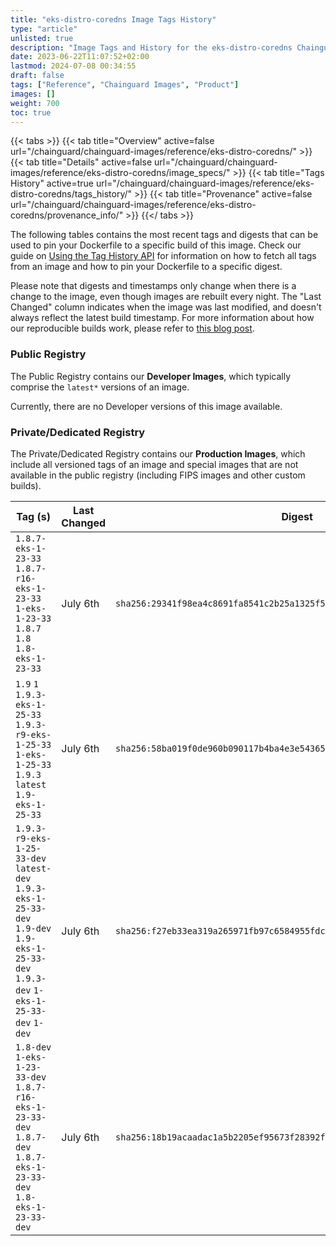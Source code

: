 ```yaml
---
title: "eks-distro-coredns Image Tags History"
type: "article"
unlisted: true
description: "Image Tags and History for the eks-distro-coredns Chainguard Image"
date: 2023-06-22T11:07:52+02:00
lastmod: 2024-07-08 00:34:55
draft: false
tags: ["Reference", "Chainguard Images", "Product"]
images: []
weight: 700
toc: true
---
```


{{< tabs >}}
{{< tab title="Overview" active=false url="/chainguard/chainguard-images/reference/eks-distro-coredns/" >}}
{{< tab title="Details" active=false url="/chainguard/chainguard-images/reference/eks-distro-coredns/image_specs/" >}}
{{< tab title="Tags History" active=true url="/chainguard/chainguard-images/reference/eks-distro-coredns/tags_history/" >}}
{{< tab title="Provenance" active=false url="/chainguard/chainguard-images/reference/eks-distro-coredns/provenance_info/" >}}
{{</ tabs >}}

The following tables contains the most recent tags and digests that can be used to pin your Dockerfile to a specific build of this image. Check our guide on [Using the Tag History API](/chainguard/chainguard-images/using-the-tag-history-api/) for information on how to fetch all tags from an image and how to pin your Dockerfile to a specific digest.

Please note that digests and timestamps only change when there is a change to the image, even though images are rebuilt every night. The "Last Changed" column indicates when the image was last modified, and doesn't always reflect the latest build timestamp. For more information about how our reproducible builds work, please refer to [this blog post](https://www.chainguard.dev/unchained/reproducing-chainguards-reproducible-image-builds).

### Public Registry
The Public Registry contains our **Developer Images**, which typically comprise the `latest*` versions of an image.

Currently, there are no Developer versions of this image available.

### Private/Dedicated Registry
The Private/Dedicated Registry contains our **Production Images**, which include all versioned tags of an image and special images that are not available in the public registry (including FIPS images and other custom builds).

| Tag (s)                                                                                                                                  | Last Changed | Digest                                                                    |
|------------------------------------------------------------------------------------------------------------------------------------------|--------------|---------------------------------------------------------------------------|
|  `1.8.7-eks-1-23-33` `1.8.7-r16-eks-1-23-33` `1-eks-1-23-33` `1.8.7` `1.8` `1.8-eks-1-23-33`                                             | July 6th     | `sha256:29341f98ea4c8691fa8541c2b25a1325f5d6a28634ab8673bfbf57a59f2616bd` |
|  `1.9` `1` `1.9.3-eks-1-25-33` `1.9.3-r9-eks-1-25-33` `1-eks-1-25-33` `1.9.3` `latest` `1.9-eks-1-25-33`                                 | July 6th     | `sha256:58ba019f0de960b090117b4ba4e3e54365fd85c1b70b4d1a4d0581daba203087` |
|  `1.9.3-r9-eks-1-25-33-dev` `latest-dev` `1.9.3-eks-1-25-33-dev` `1.9-dev` `1.9-eks-1-25-33-dev` `1.9.3-dev` `1-eks-1-25-33-dev` `1-dev` | July 6th     | `sha256:f27eb33ea319a265971fb97c6584955fdc2a1b1b5e67e57e0878e2857b5f65af` |
|  `1.8-dev` `1-eks-1-23-33-dev` `1.8.7-r16-eks-1-23-33-dev` `1.8.7-dev` `1.8.7-eks-1-23-33-dev` `1.8-eks-1-23-33-dev`                     | July 6th     | `sha256:18b19acaadac1a5b2205ef95673f28392f6559aaec7f7101ea99252c12ff9b58` |

